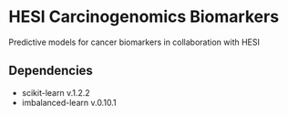 # HESI Carcinogenomics Biomarkers
Predictive models for cancer biomarkers in collaboration with HESI

## Dependencies
- scikit-learn v.1.2.2
- imbalanced-learn v.0.10.1
